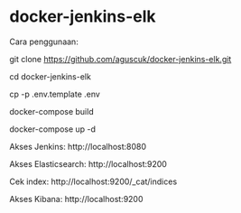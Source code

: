 # docker-jenkins-elk

Cara penggunaan:

git clone https://github.com/aguscuk/docker-jenkins-elk.git

cd docker-jenkins-elk

cp -p .env.template .env

docker-compose build

docker-compose up -d

Akses Jenkins: http://localhost:8080

Akses Elasticsearch: http://localhost:9200

Cek index: http://localhost:9200/_cat/indices

Akses Kibana: http://localhost:9200
